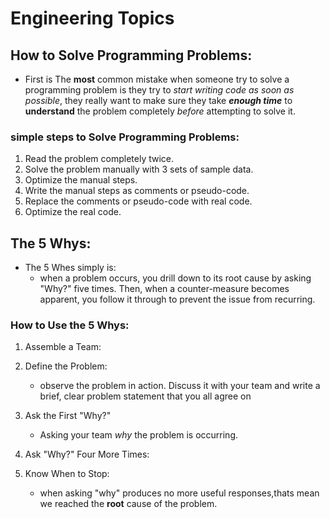 # Engineering Topics
##  How to Solve Programming Problems:
- First is The **most** common mistake when someone try to solve a programming problem is they try to *start writing code as soon as possible*, they really want to make sure they take ***enough time*** to **understand** the problem completely *before* attempting to solve it. 
### simple steps to Solve Programming Problems:
1. Read the problem completely twice.
2. Solve the problem manually with 3 sets of sample data.
3. Optimize the manual steps.
4. Write the manual steps as comments or pseudo-code.
5. Replace the comments or pseudo-code with real code.
6. Optimize the real code.
## The 5 Whys:
- The 5 Whes simply is:  
    - when a problem occurs, you drill down to its root cause by asking "Why?" five times. Then, when a counter-measure becomes apparent, you follow it through to prevent the issue from recurring.
    
### How to Use the 5 Whys:
 1. Assemble a Team:
2. Define the Problem:
    -  observe the problem in action. Discuss it with your team and write a brief, clear problem statement that you all agree on
3. Ask the First "Why?"
    - Asking your team *why* the problem is occurring.

4. Ask "Why?" Four More Times:
5. Know When to Stop:
    - when asking "why" produces no more useful responses,thats mean we reached the **root** cause of the problem.

